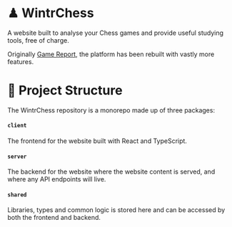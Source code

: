 # ♟ WintrChess

A website built to analyse your Chess games and provide useful studying tools, free of charge.

Originally [Game Report](https://github.com/wintrcat/freechess), the platform has been rebuilt with vastly more features.

# 📂 Project Structure

The WintrChess repository is a monorepo made up of three packages:

#### `client`
The frontend for the website built with React and TypeScript.

#### `server`
The backend for the website where the website content is served, and where any API endpoints will live.

#### `shared`
Libraries, types and common logic is stored here and can be accessed by both the frontend and backend.